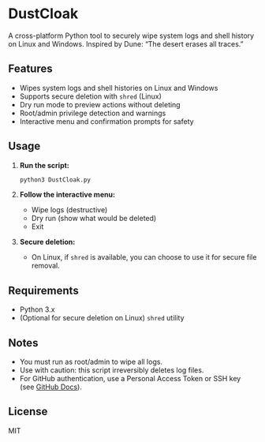 # DustCloak

A cross-platform Python tool to securely wipe system logs and shell history on Linux and Windows. Inspired by Dune: “The desert erases all traces.”

## Features
- Wipes system logs and shell histories on Linux and Windows
- Supports secure deletion with `shred` (Linux)
- Dry run mode to preview actions without deleting
- Root/admin privilege detection and warnings
- Interactive menu and confirmation prompts for safety

## Usage
1. **Run the script:**
   ```bash
   python3 DustCloak.py
   ```
2. **Follow the interactive menu:**
   - Wipe logs (destructive)
   - Dry run (show what would be deleted)
   - Exit

3. **Secure deletion:**
   - On Linux, if `shred` is available, you can choose to use it for secure file removal.

## Requirements
- Python 3.x
- (Optional for secure deletion on Linux) `shred` utility

## Notes
- You must run as root/admin to wipe all logs.
- Use with caution: this script irreversibly deletes log files.
- For GitHub authentication, use a Personal Access Token or SSH key (see [GitHub Docs](https://docs.github.com/en/authentication)).

## License
MIT
